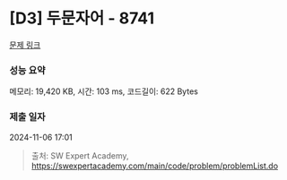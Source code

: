 # [D3] 두문자어 - 8741 

[문제 링크](https://swexpertacademy.com/main/code/problem/problemDetail.do?contestProbId=AW2y6n3qPXQDFATy) 

### 성능 요약

메모리: 19,420 KB, 시간: 103 ms, 코드길이: 622 Bytes

### 제출 일자

2024-11-06 17:01



> 출처: SW Expert Academy, https://swexpertacademy.com/main/code/problem/problemList.do